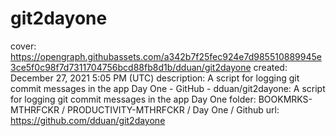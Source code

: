 # git2dayone

cover: https://opengraph.githubassets.com/a342b7f25fec924e7d985510889945e3ce5f0c98f7d7311704756bcd88fb8d1b/dduan/git2dayone
created: December 27, 2021 5:05 PM (UTC)
description: A script for logging git commit messages in the app Day One - GitHub - dduan/git2dayone: A script for logging git commit messages in the app Day One
folder: BOOKMRKS-MTHRFCKR / PRODUCTIVITY-MTHRFCKR / Day One / Github
url: https://github.com/dduan/git2dayone